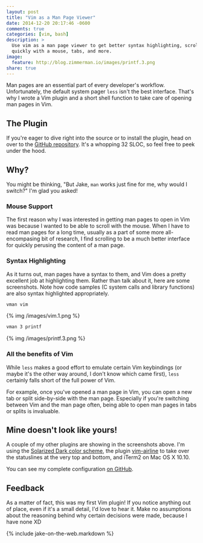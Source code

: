 ```yaml
---
layout: post
title: "Vim as a Man Page Viewer"
date: 2014-12-20 20:17:46 -0600
comments: true
categories: [vim, bash]
description: >
  Use vim as a man page viewer to get better syntax highlighting, scroll
  quickly with a mouse, tabs, and more.
image:
  feature: http://blog.zimmerman.io/images/printf.3.png
share: true
---
```


Man pages are an essential part of every developer's workflow. Unfortunately,
the default system pager `less` isn't the best interface. That's why I wrote a
Vim plugin and a short shell function to take care of opening man pages in Vim.

<!-- more -->

## The Plugin

If you're eager to dive right into the source or to install the plugin, head on
over to the [GitHub repository][vman-github]. It's a whopping 32 SLOC, so feel
free to peek under the hood.

## Why?

You might be thinking, "But Jake, `man` works just fine for me, why would I
switch?" I'm glad you asked!

### Mouse Support

The first reason why I was interested in getting man pages to open in Vim was
because I wanted to be able to scroll with the mouse. When I have to read man
pages for a long time, usually as a part of some more all-encompasing bit of
research, I find scrolling to be a much better interface for quickly perusing
the content of a man page.

### Syntax Highlighting

As it turns out, man pages have a syntax to them, and Vim does a pretty
excellent job at highlighting them. Rather than talk about it, here are some
screenshots. Note how code samples (C system calls and library functions) are
also syntax highlighted appropriately.

```bash Example 1
vman vim
```

{% img /images/vim.1.png %}

```bash Example 2
vman 3 printf
```

{% img /images/printf.3.png %}

### All the benefits of Vim

While `less` makes a good effort to emulate certain Vim keybindings (or maybe
it's the other way around, I don't know which came first), `less` certainly
falls short of the full power of Vim.

For example, once you've opened a man page in Vim, you can open a new tab or
split side-by-side with the man page. Especially if you're switching between Vim
and the man page often, being able to open man pages in tabs or splits is
invaluable.

## Mine doesn't look like yours!

A couple of my other plugins are showing in the screenshots above. I'm using the
[Solarized Dark color scheme][vim-colors-solarized], the plugin
[vim-airline][vim-airline] to take over the statuslines at the very top and
bottom, and iTerm2 on Mac OS X 10.10.

You can see my complete configuration [on GitHub][dotfiles].

## Feedback

As a matter of fact, this was my first Vim plugin! If you notice anything out of
place, even if it's a small detail, I'd love to hear it. Make no assumptions
about the reasoning behind why certain decisions were made, because I have none
XD

{% include jake-on-the-web.markdown %}

[vman-github]: https://github.com/Z1MM32M4N/vim-superman

[vim.1]: /images/vim.1.png
[printf.3]: /images/printf.3.png

[vim-colors-solarized]: https://github.com/altercation/vim-colors-solarized
[vim-airline]: https://github.com/bling/vim-airline

[dotfiles]: https://github.com/Z1MM32M4N/dotfiles

